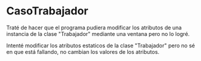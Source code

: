 # CasoTrabajador

Traté de hacer que el programa pudiera modificar los atributos de una instancia de la clase "Trabajador" mediante una ventana pero no lo logré. 

Intenté modificar los atributos estaticos de la clase "Trabajador" pero no sé en que está fallando, no cambian los valores de los atributos. 
